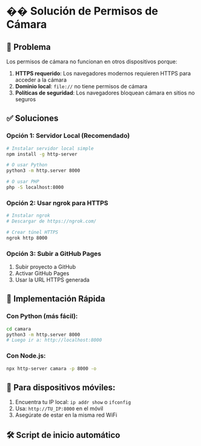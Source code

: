 # �� Solución de Permisos de Cámara

## 🚨 Problema
Los permisos de cámara no funcionan en otros dispositivos porque:
1. **HTTPS requerido**: Los navegadores modernos requieren HTTPS para acceder a la cámara
2. **Dominio local**: `file://` no tiene permisos de cámara
3. **Políticas de seguridad**: Los navegadores bloquean cámara en sitios no seguros

## ✅ Soluciones

### Opción 1: Servidor Local (Recomendado)
```bash
# Instalar servidor local simple
npm install -g http-server

# O usar Python
python3 -m http.server 8000

# O usar PHP
php -S localhost:8000
```

### Opción 2: Usar ngrok para HTTPS
```bash
# Instalar ngrok
# Descargar de https://ngrok.com/

# Crear túnel HTTPS
ngrok http 8000
```

### Opción 3: Subir a GitHub Pages
1. Subir proyecto a GitHub
2. Activar GitHub Pages
3. Usar la URL HTTPS generada

## 🔧 Implementación Rápida

### Con Python (más fácil):
```bash
cd camara
python3 -m http.server 8000
# Luego ir a: http://localhost:8000
```

### Con Node.js:
```bash
npx http-server camara -p 8000 -o
```

## 📱 Para dispositivos móviles:
1. Encuentra tu IP local: `ip addr show` o `ifconfig`
2. Usa: `http://TU_IP:8000` en el móvil
3. Asegúrate de estar en la misma red WiFi

## 🛠️ Script de inicio automático

